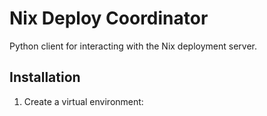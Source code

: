 # Nix Deploy Coordinator

Python client for interacting with the Nix deployment server.

## Installation

1. Create a virtual environment: 